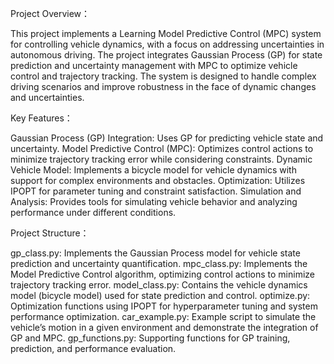 Project Overview：

This project implements a Learning Model Predictive Control (MPC) system for controlling vehicle dynamics, with a focus on addressing uncertainties in autonomous driving. The project integrates Gaussian Process (GP) for state prediction and uncertainty management with MPC to optimize vehicle control and trajectory tracking. The system is designed to handle complex driving scenarios and improve robustness in the face of dynamic changes and uncertainties.

Key Features：

Gaussian Process (GP) Integration: Uses GP for predicting vehicle state and uncertainty.
Model Predictive Control (MPC): Optimizes control actions to minimize trajectory tracking error while considering constraints.
Dynamic Vehicle Model: Implements a bicycle model for vehicle dynamics with support for complex environments and obstacles.
Optimization: Utilizes IPOPT for parameter tuning and constraint satisfaction.
Simulation and Analysis: Provides tools for simulating vehicle behavior and analyzing performance under different conditions.

Project Structure：

gp_class.py: Implements the Gaussian Process model for vehicle state prediction and uncertainty quantification.
mpc_class.py: Implements the Model Predictive Control algorithm, optimizing control actions to minimize trajectory tracking error.
model_class.py: Contains the vehicle dynamics model (bicycle model) used for state prediction and control.
optimize.py: Optimization functions using IPOPT for hyperparameter tuning and system performance optimization.
car_example.py: Example script to simulate the vehicle’s motion in a given environment and demonstrate the integration of GP and MPC.
gp_functions.py: Supporting functions for GP training, prediction, and performance evaluation.
